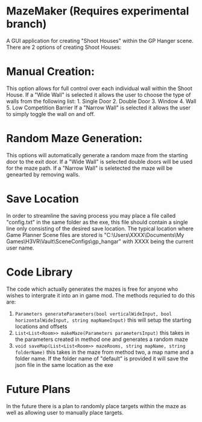 # MazeMaker (Requires experimental branch)

A GUI application for creating "Shoot Houses" within the GP Hanger scene. There are 2 options of creating Shoot Houses:

# Manual Creation: 

This option allows for full control over each individual wall within the Shoot House. If a "Wide Wall" is selected it allows the user to choose the type of walls from the following list:
    1. Single Door
    2. Double Door
    3. Window
    4. Wall
    5. Low Competition Barrier
If a "Narrow Wall" is selected it allows the user to simply toggle the wall on and off.

# Random Maze Generation: 

This options will automatically generate a random maze from the starting door to the exit door. If a "Wide Wall" is selected double doors will be used for the maze path. If a "Narrow Wall" is seletected the maze will be genearted by removing walls.

# Save Location
In order to streamline the saving process you may place a file called "config.txt" in the same folder as the exe, this file should contain a single line only consisting of the desired save location. The typical location where Game Planner Scene files are stored is "C:\Users\XXXX\Documents\My Games\H3VR\Vault\SceneConfigs\gp_hangar" with XXXX being the current user name.

# Code Library
The code which actually generates the mazes is free for anyone who wishes to intergrate it into an in game mod. The methods requried to do this are:
1. `Parameters generateParameters(bool verticalWideInput, bool horizontalWideInput, string mapNameInput)` this will setup the starting locations and offsets
2. `List<List<Room>> makeMaze(Parameters parametersInput)` this takes in the parameters created in method one and generates a random maze
3. `void saveMap(List<List<Room>> mazeRooms, string mapName, string folderName)` this takes in the maze from method two, a map name and a folder name. If the folder name of "default" is provided it will save the json file in the same location as the exe

# Future Plans

In the future there is a plan to randomly place targets within the maze as well as allowing user to manually place targets.
